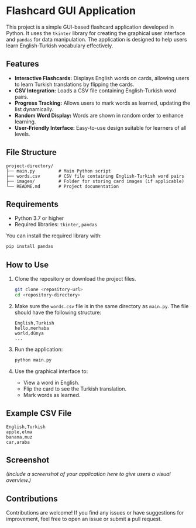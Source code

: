 # Flashcard GUI Application

This project is a simple GUI-based flashcard application developed in Python. It uses the `tkinter` library for creating the graphical user interface and `pandas` for data manipulation. The application is designed to help users learn English-Turkish vocabulary effectively.

## Features

- **Interactive Flashcards:** Displays English words on cards, allowing users to learn Turkish translations by flipping the cards.
- **CSV Integration:** Loads a CSV file containing English-Turkish word pairs.
- **Progress Tracking:** Allows users to mark words as learned, updating the list dynamically.
- **Random Word Display:** Words are shown in random order to enhance learning.
- **User-Friendly Interface:** Easy-to-use design suitable for learners of all levels.

## File Structure

```
project-directory/
├── main.py         # Main Python script
├── words.csv       # CSV file containing English-Turkish word pairs
├── images/         # Folder for storing card images (if applicable)
└── README.md       # Project documentation
```

## Requirements

- Python 3.7 or higher
- Required libraries: `tkinter`, `pandas`

You can install the required library with:

```bash
pip install pandas
```

## How to Use

1. Clone the repository or download the project files.

   ```bash
   git clone <repository-url>
   cd <repository-directory>
   ```

2. Make sure the `words.csv` file is in the same directory as `main.py`. The file should have the following structure:

   ```csv
   English,Turkish
   hello,merhaba
   world,dünya
   ...
   ```

3. Run the application:

   ```bash
   python main.py
   ```

4. Use the graphical interface to:
   - View a word in English.
   - Flip the card to see the Turkish translation.
   - Mark words as learned.

## Example CSV File

```csv
English,Turkish
apple,elma
banana,muz
car,araba
```

## Screenshot

*(Include a screenshot of your application here to give users a visual overview.)*

## Contributions

Contributions are welcome! If you find any issues or have suggestions for improvement, feel free to open an issue or submit a pull request.
